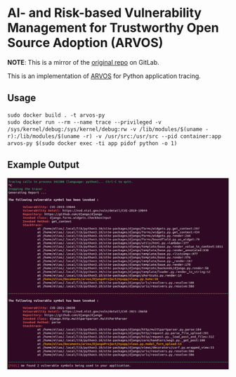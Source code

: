 # AI- and Risk-based Vulnerability Management for Trustworthy Open Source Adoption (ARVOS)

**NOTE**: This is a mirror of the [original repo](https://gitlab.com/EliasLindkvist/arvos-py) on GitLab.

This is an implementation of [ARVOS](https://github.com/arvos-dev/arvos) for Python application tracing.



## Usage
```
sudo docker build . -t arvos-py
sudo docker run --rm --name trace --privileged -v /sys/kernel/debug:/sys/kernel/debug:rw -v /lib/modules/$(uname -r):/lib/modules/$(uname -r) -v /usr/src:/usr/src --pid container:app arvos-py $(sudo docker exec -ti app pidof python -o 1)
```

## Example Output
![](docs/images/Example-output.png)